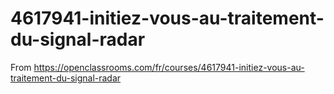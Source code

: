 # 4617941-initiez-vous-au-traitement-du-signal-radar
From https://openclassrooms.com/fr/courses/4617941-initiez-vous-au-traitement-du-signal-radar
